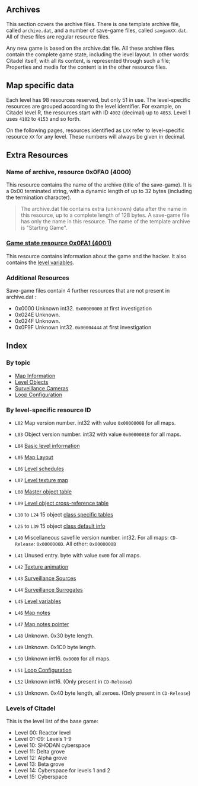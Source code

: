 ## Archives
This section covers the archive files. There is one template archive file, called ```archive.dat```, and a number of save-game files, called ```savgamXX.dat```. All of these files are regular resource files.

Any new game is based on the archive.dat file. All these archive files contain the complete game state, including the level layout. In other words: Citadel itself, with all its content, is represented through such a file; Properties and media for the content is in the other resource files.

## Map specific data
Each level has 98 resources reserved, but only 51 in use. The level-specific resources are grouped according to the level identifier. For example, on Citadel level R, the resources start with ID ```4002``` (decimal) up to ```4053```. Level 1 uses ```4102``` to ```4153``` and so forth.

On the following pages, resources identified as ```LXX``` refer to level-specific resource ```XX``` for any level. These numbers will always be given in decimal.

## Extra Resources

### Name of archive, resource 0x0FA0 (4000)
This resource contains the name of the archive (title of the save-game). It is a 0x00 terminated string, with a dynamic length of up to 32 bytes (including the termination character).

> The archive.dat file contains extra (unknown) data after the name in this resource, up to a complete length of 128 bytes. A save-game file has only the name in this resource. The name of the template archive is "Starting Game".

### [Game state resource 0x0FA1 (4001)](gameState.md)
This resource contains information about the game and the hacker.
It also contains the [level variables](levelVariables.md).

### Additional Resources

Save-game files contain 4 further resources that are not present in archive.dat :

* 0x0000 Unknown int32. ```0x00000000``` at first investigation
* 0x024E Unknown.
* 0x024F Unknown.
* 0x0F9F Unknown int32. ```0x00004444``` at first investigation

## Index

### By topic
  * [Map Information](mapInformation.md)
  * [Level Objects](levelObjects.md)
  * [Surveillance Cameras](surveillanceCameras.md)
  * [Loop Configuration](loopConfiguration.md)


### By level-specific resource ID
  * ```L02``` Map version number. int32 with value ```0x0000000B``` for all maps.
  * ```L03``` Object version number. int32 with value ```0x0000001B``` for all maps.
  * ```L04``` [Basic level information](mapInformation.md)
  * ```L05``` [Map Layout](mapInformation.md)
  * ```L06``` [Level schedules](levelSchedules.md)
  * ```L07``` [Level texture map](mapInformation.md)
  * ```L08``` [Master object table](levelObjects.md#level-object-table)
  * ```L09``` [Level object cross-reference table](levelObjects.md#level-object-cross-reference-table)
  * ```L10``` to ```L24``` 15 object [class specific tables](levelObjects.md#class-tables-and-entries)
  * ```L25``` to ```L39``` 15 object [class default info](levelObjects.md#class-default-information)

  * ```L40``` Miscellaneous savefile version number. int32. For all maps: ```CD-Release```: ```0x0000000D```. All other: ```0x0000000B```
  * ```L41``` Unused entry. byte with value ```0x00``` for all maps.

  * ```L42``` [Texture animation](textureAnimation.md)
  * ```L43``` [Surveillance Sources](surveillanceCameras.md)
  * ```L44``` [Surveillance Surrogates](surveillanceCameras.md)
  * ```L45``` [Level variables](levelVariables.md)
  * ```L46``` [Map notes](mapInformation.md#map-notes)
  * ```L47``` [Map notes pointer](mapInformation.md#map-notes)

  * ```L48``` Unknown. 0x30 byte length.
  * ```L49``` Unknown. 0x1C0 byte length.
  * ```L50``` Unknown int16. ```0x0000``` for all maps.
  * ```L51``` [Loop Configuration](loopConfiguration.md)
  * ```L52``` Unknown int16. (Only present in ```CD-Release```)
  * ```L53``` Unknown. 0x40 byte length, all zeroes. (Only present in ```CD-Release```)


### Levels of Citadel
This is the level list of the base game:

* Level 00: Reactor level
* Level 01-09: Levels 1-9
* Level 10: SHODAN cyberspace
* Level 11: Delta grove
* Level 12: Alpha grove
* Level 13: Beta grove
* Level 14: Cyberspace for levels 1 and 2
* Level 15: Cyberspace
